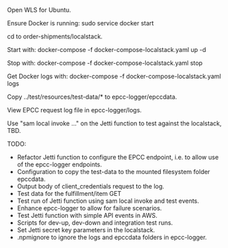 Open WLS for Ubuntu.

Ensure Docker is running:
sudo service docker start

cd to order-shipments/localstack.

Start with:
docker-compose -f docker-compose-localstack.yaml up -d

Stop with:
docker-compose -f docker-compose-localstack.yaml stop

Get Docker logs with:
docker-compose -f docker-compose-localstack.yaml logs

Copy ../test/resources/test-data/* to epcc-logger/epccdata.

View EPCC request log file in epcc-logger/logs.

Use "sam local invoke ..." on the Jetti function to test against the localstack, TBD.

TODO:
* Refactor Jetti function to configure the EPCC endpoint, i.e. to allow use of the epcc-logger endpoints.
* Configuration to copy the test-data to the mounted filesystem folder epccdata.
* Output body of client_credentials request to the log.
* Test data for the fulfillment/item GET
* Test run of Jetti function using sam local invoke and test events.
* Enhance epcc-logger to allow for failure scenarios.
* Test Jetti function with simple API events in AWS.
* Scripts for dev-up, dev-down and integration test runs.
* Set Jetti secret key parameters in the localstack.
* .npmignore to ignore the logs and epccdata folders in epcc-logger.
